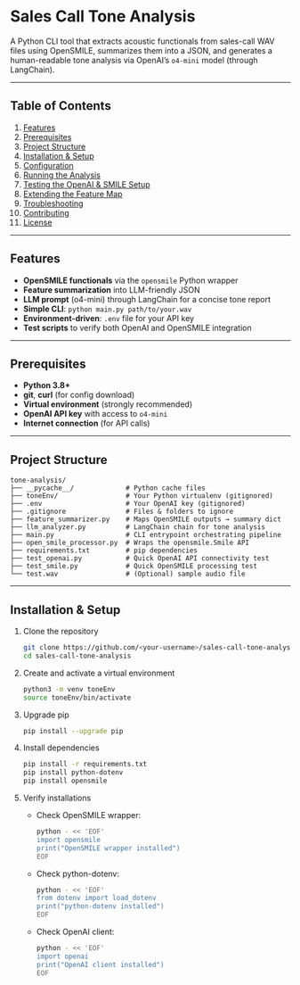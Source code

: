 # Sales Call Tone Analysis

A Python CLI tool that extracts acoustic functionals from sales-call WAV files using OpenSMILE, summarizes them into a JSON, and generates a human-readable tone analysis via OpenAI’s `o4-mini` model (through LangChain).

---

## Table of Contents

1. [Features](#features)  
2. [Prerequisites](#prerequisites)  
3. [Project Structure](#project-structure)  
4. [Installation & Setup](#installation--setup)  
5. [Configuration](#configuration)  
6. [Running the Analysis](#running-the-analysis)  
7. [Testing the OpenAI & SMILE Setup](#testing-the-openai--smile-setup)  
8. [Extending the Feature Map](#extending-the-feature-map)  
9. [Troubleshooting](#troubleshooting)  
10. [Contributing](#contributing)  
11. [License](#license)  

---

## Features

- **OpenSMILE functionals** via the `opensmile` Python wrapper  
- **Feature summarization** into LLM-friendly JSON  
- **LLM prompt** (o4-mini) through LangChain for a concise tone report  
- **Simple CLI**: `python main.py path/to/your.wav`  
- **Environment-driven**: `.env` file for your API key  
- **Test scripts** to verify both OpenAI and OpenSMILE integration  

---

## Prerequisites

- **Python 3.8+**  
- **git**, **curl** (for config download)  
- **Virtual environment** (strongly recommended)  
- **OpenAI API key** with access to `o4-mini`  
- **Internet connection** (for API calls)  

---

## Project Structure

```text
tone-analysis/
├── __pycache__/             # Python cache files
├── toneEnv/                 # Your Python virtualenv (gitignored)
├── .env                     # Your OpenAI key (gitignored)
├── .gitignore               # Files & folders to ignore
├── feature_summarizer.py    # Maps OpenSMILE outputs → summary dict
├── llm_analyzer.py          # LangChain chain for tone analysis
├── main.py                  # CLI entrypoint orchestrating pipeline
├── open_smile_processor.py  # Wraps the opensmile.Smile API
├── requirements.txt         # pip dependencies
├── test_openai.py           # Quick OpenAI API connectivity test
├── test_smile.py            # Quick OpenSMILE processing test
└── test.wav                 # (Optional) sample audio file
```

---


## Installation & Setup

1. Clone the repository

    ```bash
    git clone https://github.com/<your-username>/sales-call-tone-analysis.git
    cd sales-call-tone-analysis
    ```

2. Create and activate a virtual environment

    ```bash
    python3 -m venv toneEnv
    source toneEnv/bin/activate
    ```

3. Upgrade pip

    ```bash
    pip install --upgrade pip
    ```

4. Install dependencies

    ```bash
    pip install -r requirements.txt
    pip install python-dotenv
    pip install opensmile
    ```

5. Verify installations

    - Check OpenSMILE wrapper:

        ```bash
        python - << 'EOF'
        import opensmile
        print("OpenSMILE wrapper installed")
        EOF
        ```
    - Check python-dotenv:

        ```bash
        python - << 'EOF'
        from dotenv import load_dotenv
        print("python-dotenv installed")
        EOF
        ```
    - Check OpenAI client:

        ```bash
        python - << 'EOF'
        import openai
        print("OpenAI client installed")
        EOF
        ```

